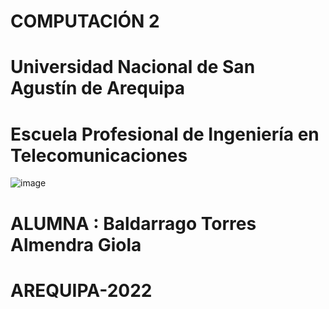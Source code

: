 #  COMPUTACIÓN 2
# Universidad Nacional de San Agustín de Arequipa 
# Escuela Profesional de Ingeniería en Telecomunicaciones
![image](https://user-images.githubusercontent.com/98436156/175245633-b542d8a4-a847-4433-ad27-210d4109d79e.png)
# ALUMNA : Baldarrago Torres Almendra Giola
# AREQUIPA-2022
